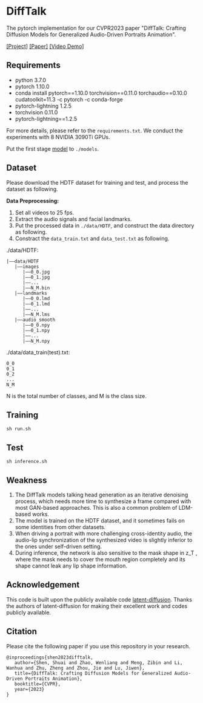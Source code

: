 # DiffTalk #
The pytorch implementation for our CVPR2023 paper "DiffTalk: Crafting Diffusion Models for Generalized Audio-Driven Portraits Animation".

[[Project]](https://sstzal.github.io/DiffTalk/) [[Paper]](https://openaccess.thecvf.com/content/CVPR2023/papers/Shen_DiffTalk_Crafting_Diffusion_Models_for_Generalized_Audio-Driven_Portraits_Animation_CVPR_2023_paper.pdf) [[Video Demo]](https://cloud.tsinghua.edu.cn/f/e13f5aad2f4c4f898ae7/)

## Requirements
- python 3.7.0
- pytorch 1.10.0
- conda install pytorch==1.10.0 torchvision==0.11.0 torchaudio==0.10.0 cudatoolkit=11.3 -c pytorch -c conda-forge
- pytorch-lightning 1.2.5
- torchvision 0.11.0
- pytorch-lightning==1.2.5

For more details, please refer to the `requirements.txt`. We conduct the experiments with 8 NVIDIA 3090Ti GPUs.

Put the first stage [model](https://cloud.tsinghua.edu.cn/f/7eb11fc208144ed0ad20/?dl=1) to `./models`.

## Dataset
Please download the HDTF dataset for training and test, and process the dataset as following.

**Data Preprocessing:** 


1. Set all videos to 25 fps.
2. Extract the audio signals and facial landmarks. 
3. Put the processed data in `./data/HDTF`, and construct the data directory as following.
4. Constract the `data_train.txt` and `data_test.txt` as following.

./data/HDTF:

    |——data/HDTF
       |——images
          |——0_0.jpg
          |——0_1.jpg
          |——...
          |——N_M.bin
       |——landmarks
          |——0_0.lmd
          |——0_1.lmd
          |——...
          |——N_M.lms
       |——audio_smooth
          |——0_0.npy
          |——0_1.npy
          |——...
          |——N_M.npy

./data/data_train(test).txt:

    0_0
    0_1
    0_2
    ...
    N_M


N is the total number of classes, and M is the class size.


## Training
```
sh run.sh
```

## Test
```
sh inference.sh
```
## Weakness
1. The DiffTalk models talking head generation as an iterative denoising process, which needs more time to synthesize a frame compared with most GAN-based approaches. This is also a common problem of LDM-based works.
2. The model is trained on the HDTF dataset, and it sometimes fails on some identities from other datasets. 
3. When driving a portrait with more challenging cross-identity audio, the audio-lip synchronization of the synthesized video is slightly inferior to the ones under self-driven setting.
4. During inference, the network is also sensitive to the mask shape in z_T , where the mask needs to cover the mouth region completely and its shape cannot leak any
lip shape information.

## Acknowledgement 
This code is built upon the publicly available code [latent-diffusion](https://github.com/CompVis/latent-diffusion). Thanks the authors of latent-diffusion for making their excellent work and codes publicly available. 

## Citation ##
Please cite the following paper if you use this repository in your research.

```
@inproceedings{shen2023difftalk,
   author={Shen, Shuai and Zhao, Wenliang and Meng, Zibin and Li, Wanhua and Zhu, Zheng and Zhou, Jie and Lu, Jiwen},
   title={DiffTalk: Crafting Diffusion Models for Generalized Audio-Driven Portraits Animation},
   booktitle={CVPR},
   year={2023}
}
```
